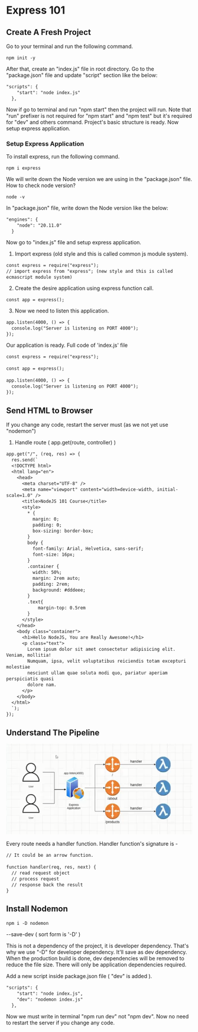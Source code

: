 # Express 101

## Create A Fresh Project

Go to your terminal and run the following command.

```
npm init -y

```

After that, create an "index.js" file in root directory. Go to the "package.json" file and update "script" section like the below:

```
"scripts": {
    "start": "node index.js"
  },
```

Now if go to terminal and run "npm start" then the project will run. Note that "run" prefixer is not required for "npm start" and "npm test" but it's required for "dev" and others command. Project's basic structure is ready. Now setup express application.

### Setup Express Application

To install express, run the following command.

```
npm i express
```

We will write down the Node version we are using in the "package.json" file. How to check node version?

```
node -v
```

In "package.json" file, write down the Node version like the below:

```
"engines": {
    "node": "20.11.0"
  }
```

Now go to "index.js" file and setup express application.

1. Import express (old style and this is called common js module system).

```
const express = require("express");
// import express from "express"; (new style and this is called ecmascript module system)
```

2. Create the desire application using express function call.

```
const app = express();
```

3. Now we need to listen this application.

```
app.listen(4000, () => {
  console.log("Server is listening on PORT 4000");
});
```

Our application is ready.
Full code of 'index.js' file

```
const express = require("express");

const app = express();

app.listen(4000, () => {
  console.log("Server is listening on PORT 4000");
});
```

## Send HTML to Browser

If you change any code, restart the server must (as we not yet use "nodemon")

1. Handle route ( app.get(route, controller) )

```
app.get("/", (req, res) => {
  res.send(`
  <!DOCTYPE html>
  <html lang="en">
    <head>
      <meta charset="UTF-8" />
      <meta name="viewport" content="width=device-width, initial-scale=1.0" />
      <title>NodeJS 101 Course</title>
      <style>
        * {
          margin: 0;
          padding: 0;
          box-sizing: border-box;
        }
        body {
          font-family: Arial, Helvetica, sans-serif;
          font-size: 16px;
        }
        .container {
          width: 50%;
          margin: 2rem auto;
          padding: 2rem;
          background: #dddeee;
        }
        .text{
            margin-top: 0.5rem
        }
      </style>
    </head>
    <body class="container">
      <h1>Hello NodeJS, You are Really Awesome!</h1>
      <p class="text">
        Lorem ipsum dolor sit amet consectetur adipisicing elit. Veniam, mollitia!
        Numquam, ipsa, velit voluptatibus reiciendis totam excepturi molestiae
        nesciunt ullam quae soluta modi quo, pariatur aperiam perspiciatis quasi
        dolore nam.
      </p>
    </body>
  </html>
  `);
});
```

## Understand The Pipeline

![Pipeline_Image](img/image_one.png)

Every route needs a handler function. Handler function's signature is -

```
// It could be an arrow function.

function handler(req, res, next) {
  // read request object
  // process request
  // response back the result
}
```

## Install Nodemon

```
npm i -D nodemon
```

--save-dev ( sort form is '-D' )

This is not a dependency of the project, it is developer dependency. That's why we use "-D" for developer dependency. It'll save as dev dependency. When the production build is done, dev dependencies will be removed to reduce the file size. There will only be application dependencies required.

Add a new script inside package.json file ( "dev" is added ).

```
"scripts": {
    "start": "node index.js",
    "dev": "nodemon index.js"
  },
```

Now we must write in terminal "npm run dev" not "npm dev". Now no need to restart the server if you change any code.
